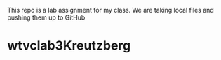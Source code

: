 This repo is a lab assignment for my class. We are taking local files and pushing them up to GitHub

# wtvclab3Kreutzberg
